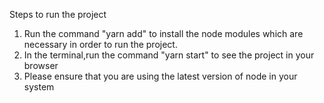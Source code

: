 Steps to run the project

1.    Run the command "yarn add" to install the node modules which are necessary in order to run the project.
2.    In the terminal,run the command "yarn start" to see the project in your browser
3.    Please ensure that you are using the latest version of node in your system

